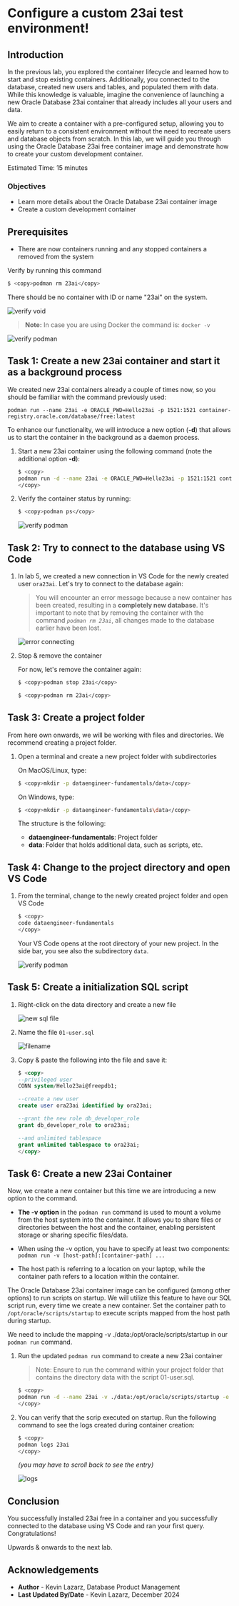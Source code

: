# Configure a custom 23ai test environment!

## Introduction

In the previous lab, you explored the container lifecycle and learned how to start and stop existing containers. Additionally, you connected to the database, created new users and tables, and populated them with data. While this knowledge is valuable, imagine the convenience of launching a new Oracle Database 23ai container that already includes all your users and data.

We aim to create a container with a pre-configured setup, allowing you to easily return to a consistent environment without the need to recreate users and database objects from scratch. In this lab, we will guide you through using the Oracle Database 23ai free container image and demonstrate how to create your custom development container.

Estimated Time: 15 minutes

### Objectives

- Learn more details about the Oracle Database 23ai container image
- Create a custom development container

## Prerequisites

- There are now containers running and any stopped containers a removed from the system

Verify by running this command

```bash
$ <copy>podman rm 23ai</copy>
```

There should be no container with ID or name "23ai" on the system.

![verify void](./images/verify-void.png)

> **Note:** In case you are using Docker the command is: `docker -v`

![verify podman](./images/verify-podman.png)

## Task 1: Create a new 23ai container and start it as a background process

We created new 23ai containers already a couple of times now, so you should be familiar with the command previously used:

`podman run --name 23ai -e ORACLE_PWD=Hello23ai -p 1521:1521 container-registry.oracle.com/database/free:latest`

To enhance our functionality, we will introduce a new option (**-d**) that allows us to start the container in the background as a daemon process.


1. Start a new 23ai container using the following command (note the additional option **-d**):

    ```bash
    $ <copy>
    podman run -d --name 23ai -e ORACLE_PWD=Hello23ai -p 1521:1521 container-registry.oracle.com/database/free:latest
    </copy>
    ```

2. Verify the container status by running:

    ```bash
    $ <copy>podman ps</copy>
    ```

    ![verify podman](./images/start-daemon.png)

## Task 2: Try to connect to the database using VS Code

1. In lab 5, we created a new connection in VS Code for the newly created user ```ora23ai```. Let's try to connect to the database again:

    >You will encounter an error message because a new container has been created, resulting in a **completely new database**. It's important to note that by removing the container with the command *`podman rm 23ai`*, all changes made to the database earlier have been lost.

    ![error connecting](./images/error.png)

2. Stop & remove the container

    For now, let's remove the container again:

    ```bash
    $ <copy>podman stop 23ai</copy>
    ```

    ```bash
    $ <copy>podman rm 23ai</copy>
    ```


## Task 3: Create a project folder

From here own onwards, we will be working with files and directories. We recommend creating a project folder.

1. Open a terminal and create a new project folder with subdirectories

    On MacOS/Linux, type:

    ```bash
    $ <copy>mkdir -p dataengineer-fundamentals/data</copy>
    ```
    On Windows, type:

    ```bash
    $ <copy>mkdir -p dataengineer-fundamentals\data</copy>
    ```

    The structure is the following:

    - **dataengineer-fundamentals**: Project folder
    - **data**: Folder that holds additional data, such as scripts, etc.

## Task 4: Change to the project directory and open VS Code

1. From the terminal, change to the newly created project folder and open VS Code

    ```bash
    $ <copy>
    code dataengineer-fundamentals
    </copy>
    ```

    Your VS Code opens at the root directory of your new project. In the side bar, you see also the subdirectory `data`.

    ![verify podman](./images/vscode-project.png)

## Task 5: Create a initialization SQL script

1. Right-click on the data directory and create a new file

    ![new sql file](./images/new-file.png)

2. Name the file `01-user.sql`

    ![filename](./images/filename.png)

3. Copy & paste the following into the file and save it:

    ```sql
    $ <copy>
    --privileged user
    CONN system/Hello23ai@freepdb1;

    --create a new user
    create user ora23ai identified by ora23ai;

    --grant the new role db_developer_role 
    grant db_developer_role to ora23ai;

    --and unlimited tablespace
    grant unlimited tablespace to ora23ai;
    </copy>
    ```

## Task 6: Create a new 23ai Container

Now, we create a new container but this time we are introducing a new option to the command.

- **The -v option** in the `podman run` command is used to mount a volume from the host system into the container. It allows you to share files or directories between the host and the container, enabling persistent storage or sharing specific files/data.

- When using the -v option, you have to specify at least two components:
`podman run -v [host-path]:[container-path] ...`

- The host path is referring to a location on your laptop, while the container path refers to a location within the container.

The Oracle Database 23ai container image can be configured (among other options) to run scripts on startup. We will utilize this feature to have our SQL script run, every time we create a new container.
Set the container path to `/opt/oracle/scripts/startup` to execute scripts mapped from the host path during startup.

We need to include the mapping -v ./data:/opt/oracle/scripts/startup in our `podman run` command. 

1. Run the updated `podman run` command to create a new 23ai container 

    >Note: Ensure to run the command within your project folder that contains the directory data with the script 01-user.sql.

    ```bash
    $ <copy>
    podman run -d --name 23ai -v ./data:/opt/oracle/scripts/startup -e ORACLE_PWD=Hello23ai -p 1521:1521 container-registry.oracle.com/database/free:latest
    </copy>
    ```

2. You can verify that the scrip executed on startup. Run the following command to see the logs created during container creation:

    ```bash
    $ <copy>
    podman logs 23ai
    </copy>
    ```

    *(you may have to scroll back to see the entry)*

    ![logs](./images/logs.png)


## Conclusion
You successfully installed 23ai free in a container and you successfully connected to the database using VS Code and ran your first query. Congratulations!

Upwards & onwards to the next lab.

## Acknowledgements
* **Author** - Kevin Lazarz, Database Product Management
* **Last Updated By/Date** - Kevin Lazarz, December 2024
